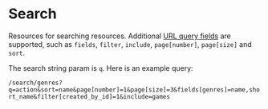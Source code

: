 # <a name="search_intro"></a>Search

Resources for searching resources. Additional [URL query fields](#using-url-queries) are supported, such as `fields`, `filter`, `include`, `page[number]`, `page[size]` and `sort`.

The search string param is `q`. Here is an example query:

`/search/genres?q=action&sort=name&page[number]=1&page[size]=3&fields[genres]=name,short_name&filter[created_by_id]=1&include=games`
